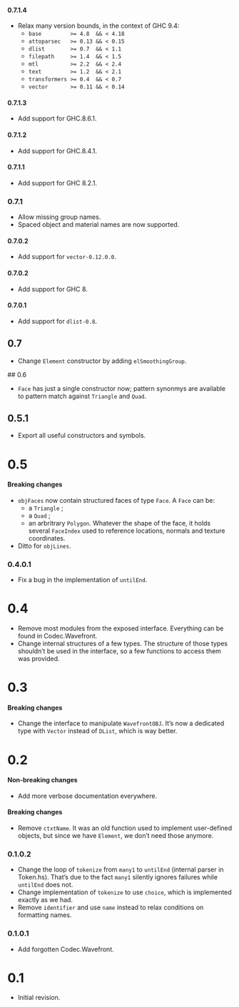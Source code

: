 #### 0.7.1.4

- Relax many version bounds, in the context of GHC 9.4:
  - `base         >= 4.8  && < 4.18`
  - `attoparsec   >= 0.13 && < 0.15`
  - `dlist        >= 0.7  && < 1.1`
  - `filepath     >= 1.4  && < 1.5`
  - `mtl          >= 2.2  && < 2.4`
  - `text         >= 1.2  && < 2.1`
  - `transformers >= 0.4  && < 0.7`
  - `vector       >= 0.11 && < 0.14`

#### 0.7.1.3

  - Add support for GHC.8.6.1.

#### 0.7.1.2

  - Add support for GHC.8.4.1.

#### 0.7.1.1

  - Add support for GHC 8.2.1.

### 0.7.1

  - Allow missing group names.
  - Spaced object and material names are now supported.

#### 0.7.0.2

  - Add support for `vector-0.12.0.0`.

#### 0.7.0.2

  - Add support for GHC 8.

#### 0.7.0.1

  - Add support for `dlist-0.8`.

## 0.7

  - Change `Element` constructor by adding `elSmoothingGroup`.

## 0.6

  - `Face` has just a single constructor now; pattern synonmys are available to pattern match against
    `Triangle` and `Quad`.

## 0.5.1

  - Export all useful constructors and symbols.

# 0.5

#### Breaking changes

  - `objFaces` now contain structured faces of type `Face`. A `Face` can be:
    * a `Triangle` ;
    * a `Quad` ;
    * an arbritrary `Polygon`.
    Whatever the shape of the face, it holds several `FaceIndex` used to reference locations, normals
    and texture coordinates.
  - Ditto for `objLines`.

### 0.4.0.1

  - Fix a bug in the implementation of `untilEnd`.

# 0.4

  - Remove most modules from the exposed interface. Everything can be found in Codec.Wavefront.
  - Change internal structures of a few types. The structure of those types shouldn’t be used in the
    interface, so a few functions to access them was provided.

# 0.3

#### Breaking changes

  - Change the interface to manipulate `WavefrontOBJ`. It’s now a dedicated type with `Vector`
    instead of `DList`, which is way better.

# 0.2

#### Non-breaking changes

  - Add more verbose documentation everywhere.

#### Breaking changes

  - Remove `ctxtName`. It was an old function used to implement user-defined
    objects, but since we have `Element`, we don’t need those anymore.

### 0.1.0.2

  - Change the loop of `tokenize` from `many1` to `untilEnd` (internal parser in Token.hs). That’s
    due to the fact `many1` silently ignores failures while `untilEnd` does not.
  - Change implementation of `tokenize` to use `choice`, which is implemented exactly as we had.
  - Remove `identifier` and use `name` instead to relax conditions on formatting names.

### 0.1.0.1

  - Add forgotten Codec.Wavefront.

# 0.1

  - Initial revision.
